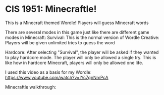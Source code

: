 # CIS 1951: Minecraftle!

This is a Minecraft themed Wordle!
Players will guess Minecraft words

There are several modes in this game just like there are different game modes in Minecraft:
Survival: This is the normal version of Wordle
Creative: Players will be given unlimited tries to guess the word

Hardcore: After selecting "Survival", the player will be asked if they wanted to play hardcore mode.
  The player will only be allowed a single try. This is like how in hardcore Minecraft, players will 
  only be allowed one life.
  
 I used this video as a basis for my Wordle: 
 https://www.youtube.com/watch?v=lYc7gnNmPcA
 
 Minecraftle walkthrough:
 
 
